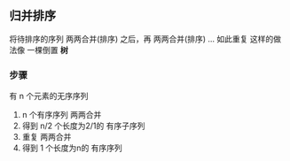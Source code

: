 ##  归并排序
将待排序的序列 两两合并(排序) 之后，再 两两合并(排序) ... 如此重复
这样的做法像 一棵倒置 **树**


###   步骤
有 n 个元素的无序序列

1. n 个有序序列 两两合并
2. 得到 n/2 个长度为2/1的 有序子序列
3. 重复 两两合并
4. 得到 1 个长度为n的 有序序列 

